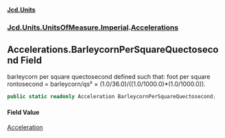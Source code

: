 #### [Jcd.Units](index.md 'index')
### [Jcd.Units.UnitsOfMeasure.Imperial](Jcd.Units.UnitsOfMeasure.Imperial.md 'Jcd.Units.UnitsOfMeasure.Imperial').[Accelerations](Accelerations.md 'Jcd.Units.UnitsOfMeasure.Imperial.Accelerations')

## Accelerations.BarleycornPerSquareQuectosecond Field

barleycorn per square quectosecond defined such that: foot per square rontosecond = barleycorn/qs² ×
(1.0/36.0)/((1.0/1000.0)*(1.0/1000.0)).

```csharp
public static readonly Acceleration BarleycornPerSquareQuectosecond;
```

#### Field Value
[Acceleration](Acceleration.md 'Jcd.Units.UnitTypes.Acceleration')